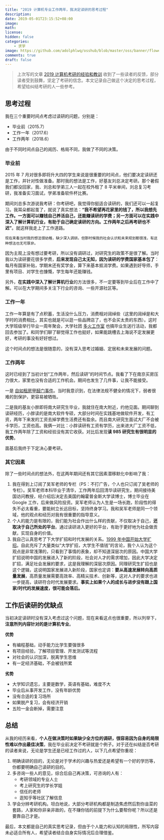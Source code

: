 ```yaml
---
title: "2019 计算机专业工作两年，我决定读研的思考过程"
description:
date: 2019-05-01T23:15:52+08:00
image:
math:
license:
hidden: false
categories:
    - 求学
image: https://github.com/adolphlwq/osshub/blob/master/oss/banner/flower_00.jpg?raw=true
comments: true
draft: false
---
```


>上次写的文章 [2019 计算机考研的经验和教训](https://blog.adolphlwq.xyz/2019-postgraduate-exam-lessons/) 收到了一些读者的反馈，部分读者受到鼓舞，坚定了考研的信念。本文记录自己做这个决定的思考过程，希望给纠结考研的人一些参考。

## 思考过程
我在三个重要时间点考虑过读研的问题，分别是：
- 毕业前（2015.7）
- 工作一年（2017.6）
- 工作两年（2018.6）

由于不同时间点自己的阅历、格局不同，我做了不同的决策。

### 毕业前
2015 年 7 月对很多即将升大四的学生来说是很重要的时间点，他们要决定读研还是工作，并针对性做准备。那时我的想法是工作，好基友刘总决定考研。那个暑假我们都没回家，我、刘总和学弟三人一起在校外租了 8 平米单间，刘总复习考研，我准备实习面试，学弟准备软件杯比赛。

期间刘总多次游说我考研：你考研吧，我觉得你挺适合读研的，我们还可以一起复习。我耳朵都起茧了，就说了真实想法：**“我不希望再花家里的钱了，所以我想先工作。一方面可以赚钱自己养活自己，还能赚读研的学费；另一方面可以在实践中深入了解计算机行业，有助于自己确定读研的方向。工作两年之后再考研也不迟”**。就这样我走上了工作道路。

`现在来看当时我的想法很幼稚，缺少深入调研。但那时候我的社会认识和未来规划都很浅，有这种想法也无可厚非。`

因为主观上没有想过要考研，所以没有调研过，对研究生的政策不是很了解。当时我以为读研要花很多学费，**后来发现自己太无知，因为读研的学费国家基本包了**：每月有国家补贴，学期末还有奖学金，算下来基本抵消学费。如果遇到好导师，手里有项目、对学生也慷慨，学生每年还能赚钱。

另外，**在实践中深入了解计算机行业**的方法很多，不一定要等到毕业后在工作中了解。可以在大学期间多关注下行业的咨询、一些开源社区等。

### 工作一年
工作一年算是有了点积蓄，生活没什么压力，消费相对阔绰些（这里的阔绰是和大学时的消费相比，其实也就是可以逛一些品牌店了，也不会买太贵的东西）。这时大学班级举行毕业一周年聚会，大学社团 [多火工作室](https://www.duohuo.org/) 也搞毕业生送行活动，我都回去参加了。和同学们聊了聊觉得工作也挺好，如果能跳槽去上海说不定发展更好，考研的事没有好好想过。

这个时间点的想法是很随意的，没有深入思考过婚姻、定居和未来发展的问题。

### 工作两年
这时已经到了当初计划“工作两年，然后读研”的时间节点。我看了下在南京买房压力很大，家里也没有合适的工作机会。期间也发生了几件事，让我不能接受。

一是 [自如租房甲醛门事件](http://finance.sina.com.cn/zt_d/ziroom/)。当时我意识到，在法律法规不健全的情况下，弱者很难的到保护，更容易被牺牲。

二是我的基友小胖即将南大研究生毕业，我就住在南大附近，约他见面。期间聊到读研经历，小胖读的是南大软件专硕，大部分时间在实践基地做软件开发，有工资，两年下来发的工资去掉学费生活费还有盈余。而且南大研究生面试大厂不会被卡学历，工资也高。我俩一对比：小胖读研有工资有学历，出来进大厂工资不低，我工作两年除了工资和经验没有其它收获。对比后发现**读 985 研究生有很明显的优势**。

面基后我终于下定决心要考研。

### 其它因素
除了一些时间点的想法外，在这两年期间还有其它因素潜移默化中影响了我：
1. 我在得到上订阅了吴军老师的专栏（PS：不打广告，个人也只订阅了吴老师的专栏）。吴军老师本科毕业于清华，工作两年后回清华读研究生，期间接待美国访问教授，经介绍后决定去美国约翰霍普金斯大学读博士，博士毕业在 Google 工作，后来做风险投资。吴军老师认为人生是一场长跑，阶段性的得失不必太看重，要能树立长远目标，坚持终身学习。我和吴军老师是同一个领域，他的观点和经历对我有很重要的指导意义。
2. 个人的能力是有限的，我们能为社会作出什么样的贡献，不仅取决于自己，**还取决于自己所处的平台**。通过读研进入更好的平台，有助于更好地为社会做贡献，实现自身的价值。
3. 我自己认真思考了下大学扩招和时代发展的关系。[1999 年中国开始大学扩招](https://baike.baidu.com/item/%E5%A4%A7%E5%AD%A6%E6%89%A9%E6%8B%9B/3705148)。自此充斥了大量类似“大学扩招，大学生不值钱”的言论，我个人认为这个观点是非常浅薄的，只看到了事情的表象，却不知道深层次的原因。中国大学扩招说明中国的发展进入了新的阶段，社会对人才的需求增加，因此大学决定扩招，满足社会发展的要求，这是我理解的深层次原因。同理研究生扩招也是这个逻辑，这说明国家发展进入新阶段，国家也定调：**要从高速发展转向高质量发展**，高质量发展需要高效率、高精尖技术、创新等，这对人才的要求也进一步提高，读研符合时代发展要求。**事实上如果个人的成长与进步没有跟上国家/时代的发展速度，很可能会落后。**

## 工作后读研的优缺点
当初决定读研时没有深入考虑过这个问题，现在来看这点也很重要，所以列举下，**注意所列内容针对的是计算机专业**。

**优势**
- 有编程基础，动手能力比学生要强很多
- 有项目经验，了解项目管理、开发测试等流程
- 对社会的认识加深，脱离学生思维
- 有一定经济基础，不会被钱所累

**劣势**
- 大学知识遗忘，主要是数学，英语有基础，难度不大
- 毕业后从事开发工作，没有年龄优势
- 没有合适的复习场所
- 如果脱产复习，会有经济开销
- 五险一金会断掉，需要注意

## 总结
从我的经历来看，**个人在做决策时如果缺少全方位的调研，很容易因为自身的局限性难以作出最佳决策**，我在毕业前决定不考研就是个例子。对于还在纠结是否考研的读者来说，无论是学生还是已经工作过的人，以下几点希望你重视：
1. 明确读研的目的，无论是对于学术的兴趣与热爱还是希望有一个好的学历等，你都要明确自己读研的目的。
2. 多咨询一些人的意见，综合后自己再决策，可咨询的人有：
    - 考研领域的专业人士
    - 考上研究生的学长学姐
    - 信任的老师
    - 逛知乎等社区了解信息
3. 学会分辨考研机构。坦白地说，大部分考研机构都是制造焦虑然后割你韭菜的套路，人家和你非亲非故的，在不赚你钱的前提下为什么要帮你呢？所以还是要靠自己才是。

最后，本文都是自己的真实思考记录，但由于个人能力和认知的局限性，所写内容未必适合所有人，希望读者结合自身实际情况后合理借鉴。